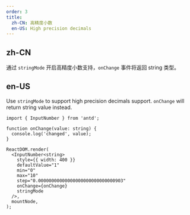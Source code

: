 ```yaml
---
order: 3
title:
  zh-CN: 高精度小数
  en-US: High precision decimals
---
```


## zh-CN

通过 `stringMode` 开启高精度小数支持，`onChange` 事件将返回 string 类型。

## en-US

Use `stringMode` to support high precision decimals support. `onChange` will return string value instead.

```tsx
import { InputNumber } from 'antd';

function onChange(value: string) {
  console.log('changed', value);
}

ReactDOM.render(
  <InputNumber<string>
    style={{ width: 400 }}
    defaultValue="1"
    min="0"
    max="10"
    step="0.00000000000000000000000000000903"
    onChange={onChange}
    stringMode
  />,
  mountNode,
);
```
